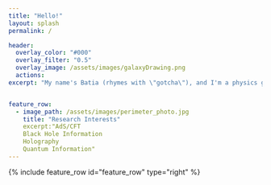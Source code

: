 ```yaml
---
title: "Hello!"
layout: splash
permalink: /

header:
  overlay_color: "#000"
  overlay_filter: "0.5"
  overlay_image: /assets/images/galaxyDrawing.png
  actions:
excerpt: "My name's Batia (rhymes with \"gotcha\"), and I'm a physics grad student. Please enjoy my website!"


feature_row:
  - image_path: /assets/images/perimeter_photo.jpg
    title: "Research Interests"
    excerpt:"AdS/CFT
    Black Hole Information
    Holography
    Quantum Information"
---
```


{% include feature_row id="feature_row" type="right" %}

